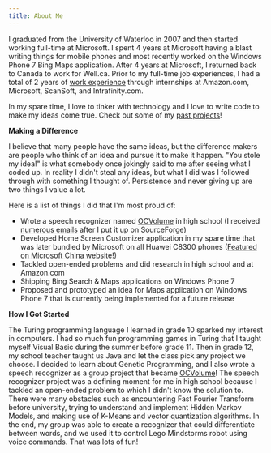 ```yaml
---
title: About Me
---
```

I graduated from the University of Waterloo in 2007 and then started working
full-time at Microsoft. I spent 4 years at Microsoft having a blast writing
things for mobile phones and most recently worked on the Windows Phone 7 Bing
Maps application. After 4 years at Microsoft, I returned back to Canada to work
for Well.ca. Prior to my full-time job experiences, I had a total of 2 years of
[work experience][1] through internships at Amazon.com, Microsoft, ScanSoft,
and Intrafinity.com.

In my spare time, I love to tinker with technology and I love to write code to
make my ideas come true. Check out some of my [past projects][2]!
  
**Making a Difference**

I believe that many people have the same ideas, but the difference makers are
people who think of an idea and pursue it to make it happen. "You stole my
idea!" is what somebody once jokingly said to me after seeing what I coded up.
In reality I didn't steal any ideas, but what I did was I followed through with
something I thought of. Persistence and never giving up are two things I value
a lot.

Here is a list of things I did that I'm most proud of:
- Wrote a speech recognizer named [OCVolume][3] in high school (I received
  [numerous emails][4] after I put it up on SourceForge)
- Developed Home Screen Customizer application in my spare time that was later
  bundled by Microsoft on all Huawei C8300 phones ([Featured on Microsoft China
  website][5]!)
- Tackled open-ended problems and did research in high school and at Amazon.com
- Shipping Bing Search &amp; Maps applications on Windows Phone 7
- Proposed and prototyped an idea for Maps application on Windows Phone 7 that
  is currently being implemented for a future release

**How I Got Started**

The Turing programming language I learned in grade 10 sparked my interest in
computers. I had so much fun programming games in Turing that I taught myself
Visual Basic during the summer before grade 11. Then in grade 12, my school
teacher taught us Java and let the class pick any project we choose. I decided
to learn about Genetic Programming, and I also wrote a speech recognizer as a
group project that became [OCVolume][3]! The speech
recognizer project was a defining moment for me in high school because I
tackled an open-ended problem to which I didn't know the solution to. There
were many obstacles such as encountering Fast Fourier Transform before
university, trying to understand and implement Hidden Markov Models, and making
use of K-Means and vector quantization algorithms. In the end, my group was
able to create a recognizer that could differentiate between words, and we used
it to control Lego Mindstorms robot using voice commands. That was lots of fun!

  [1]: /work-experience/
  [2]: /past-personal-projects/
  [3]: http://ocvolume.sf.net/
  [4]: /label/ocvolume/
  [5]: /2011/03/27/home-screen-customizer-found-on-microsoft-china/
